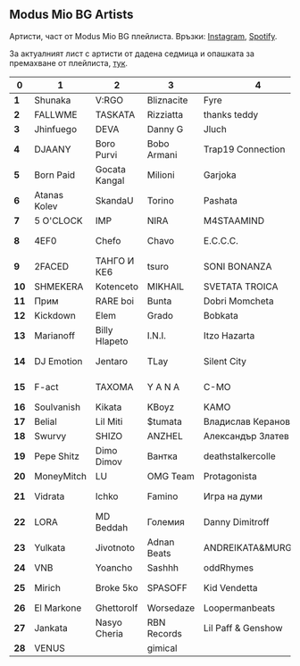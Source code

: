 ## Modus Mio BG Artists

Артисти, част от Modus Mio BG плейлиста. Връзки: [Instagram](https://www.instagram.com/modusmio.bg/), [Spotify](https://open.spotify.com/playlist/5GZFyyJHwjDNvffn6H18Qv).

За актуалният лист с артисти от дадена седмица и опашката за премахване от плейлиста, [тук](./remove-dates.html).

<div id="search-bar"></div>

| 0      | 1            | 2             | 3           | 4                   | 5        | 6              | 7            | 8           | 9        | 10              | 11        | 12          | 13              |
|--------|--------------|---------------|-------------|---------------------|----------|----------------|--------------|-------------|----------|-----------------|-----------|-------------|-----------------|
| __1__  | Shunaka      | V:RGO         | Bliznacite  | Fyre                | Marso    | Dimoff         | MBT          | MurdaBoyz   | MITREVV  | Yung Stoney     | VLAYZ     | 44SANCHEZZ  | Knifepoint      |
| __2__  | FALLWME      | TASKATA       | Rizziatta   | thanks teddy        | piripiri | Ratimid        | Tarikata     | Steph Purpy | Pameca   | Gena            | Emil TRF  | Secta       | Slim NiK        |
| __3__  | Jhinfuego    | DEVA          | Danny G     | Jluch               | Grigovor | STRUGARE       | kileumre     | Imera       | Novem    | BM              | Yung Mici | Mom4eto     | Bandata na Ruba |
| __4__  | DJAANY       | Boro Purvi    | Bobo Armani | Trap19 Connection   | Gringod  | Young BB Young | Madmatic     | Hrdlg       | Ndoe     | Dim4ou          | Homelesz  | PG808       | So Called Crew  |
| __5__  | Born Paid    | Gocata Kangal | Milioni     | Garjoka             | SIXLQS   | Atchi          | DGDG         | Amok        | Wosh MC  | Atila           | Icaki     | SplitKid    | Tr1ckamusic     |
| __6__  | Atanas Kolev | SkandaU       | Torino      | Pashata             | Molec    | Krisko         | 100 Kila     | Upsurt      | Ustata   | Spens           | HSL       | 2bona       | EBMC            |
| __7__  | 5 O'CLOCK    | IMP           | NIRA        | M4STAAMIND          | Worst    | Sezy           | RUSTY        | NZ          | NEWAVE   | 42              | YZTrax    | ACBG        | ANT!            |
| __8__  | 4EF0         | Chefo         | Chavo       | E.C.C.C.            | Ф4       | Mishell        | Martinesko   | Mladi B. T. | Kapo BNR | SAUCE KIDS GANG | MZM13     | SLANINATA   | Exc             |
| __9__  | 2FACED       | ТАНГО И КЕ6   | tsuro       | SONI BONANZA        | VessoU   | BOZHYDAR       | KITA         | THRILL2REAL | G!       | MishMash        | Big Sha   | SST         | Lil Tapi God    |
| __10__ | SHMEKERA     | Kotenceto     | MIKHAIL     | SVETATA TROICA      | Skunk G  | Niki Kotich    | Чукито       | Honn Kong   | Hoodini  | Gumeni Glavi    | GBT       | 2timez.     | DushkovTwenty4  |
| __11__ | Прим         | RARE boi      | Bunta       | Dobri Momcheta      | Hrd      | Лошите         | Mufasa069    | Alex P.     | Kay Be   | Thug Slime      | 3xfinity  | BDB Goob    | EVG             |
| __12__ | Kickdown     | Elem          | Grado       | Bobkata             | ArtimoX  | Sami Issa      | bobby1kenobi | Lil Trippy  | Theo     | Zeid Zaher      | VSLV      | Bojkov      | Robi            |
| __13__ | Marianoff    | Billy Hlapeto | I.N.I.      | Itzo Hazarta        | VA$      | M1taka         | F.O.         | Rdmk        | Iskrata  | SIIMBAD         | Бате Са   | COCKY       | Roof Rhymez     |
| __14__ | DJ Emotion   | Jentaro       | TLay        | Silent City         | Fang     | Varna Sound    | Kaskata      | Joker Flow  | Buch     | DIE LEVA        | GERATA    | Liter Jack  | NikeJIII        |
| __15__ | F-act        | ТАХОМА        | Y A N A     | C-MO                | Trasher  | Paraplanner    | Sarafa       | Qvkata DLG  | BRO2     | Bobo & the Gang | FeeL      | Jivaka      | Berk Karaah     |
| __16__ | Soulvanish   | Kikata        | KBoyz       | KAMO                | DMT      | Goro           | Totev        | Siimbad     | ERMO     | Koce Dqnkov     | LBS       | Mope        | Pafboi          |
| __17__ | Belial       | Lil Miti      | $tumata     | Владислав Керанов   | Yo One   | axora!         | Fall         | D-ZastA     | Divelin  | lunar           | Maestill  | GOGATA      | Tinko           |
| __18__ | Swurvy       | SHIZO         | ANZHEL      | Александър Златев   | VANKATA  | TOFKATA        | Ziggo Gang   | TARLI       | MUFASA   | NA1KEY          | Sfonk     | L!R!        | El Patron       |
| __19__ | Pepe Shitz   | Dimo Dimov    | Вантка      | deathstalkercolle   | Hoostile | YUNG ГОДЖИ     | ANISSTA      | SECTY       | Sava Bks | D3MO            | ATM       | Pepi        | Колеца          |
| __20__ | MoneyMitch   | LU            | OMG Team    | Protagonista        | ATS      | Andyto         | Bisolini     | Ach0        | KIKO     | Vanki4a         | Emo       | Dr. Donor   | Djekata         |
| __21__ | Vidrata      | Ichko         | Famino      | Игра на думи        | М!мо     | St:llz         | #UB7         | SAUCIN      | JIJKO    | Phonk Factory   | Raus      | Insertakick | ГРАДСКИ ЛЕГЕНДИ |
| __22__ | LORA         | MD Beddah     | Големия     | Danny Dimitroff     | S1       | prostoduro     | P4Y P4LL     | Dj Mati     | D!do     | Chibook         | SHANO     | МАКАРОВ     | Svinqta Mc      |
| __23__ | Yulkata      | Jivotnoto     | Adnan Beats | ANDREIKATA&MURGAVIQ | PAMELA   | Iztochen Blok  | Martijuana   | hostile     | Rusiq    | Skyxigh         | EL BUCKET | Alvx        | GRAIFERA        |
| __24__ | VNB          | Yoancho       | Sashhh      | oddRhymes           | Tinotino | Vikshanaa      | Ats          | кикоСОПА    | Faruzy   | XIKSA           | Hugo Bae  | L1ney       | YungBobi        |
| __25__ | Mirich       | Broke 5ko     | SPASOFF     | Kid Vendetta        | DJ 89    | Crispy Beats   | NUNI         | DEVITZA     | HATSU    | NQMAMKTRL       | Phillip   | Sirfoxy     | Kesh  Pronto    |
| __26__ | El Markone   | Ghettorolf    | Worsedaze   | Loopermanbeats      | RS       | Traykoff       | Tony Loud    | Alen        | NV       | kabybrayan      | LMD       | FOMTedkata  | lil\_tigan      |
| __27__ | Jankata      | Nasyo Cheria  | RBN Records | Lil Paff & Genshow  | MRP      | AudioGlitch    | KOKICHA LUD  | Bobo        | Fury     | ELLS            | VSA       | yxn3v       | Nemskiya        |
| __28__ | VENUS        |               | gimical     |                     | Gargata  |                | GOTVA4A      |             | NGXT     |                 | TEDO      | NO1NE       |                 |

